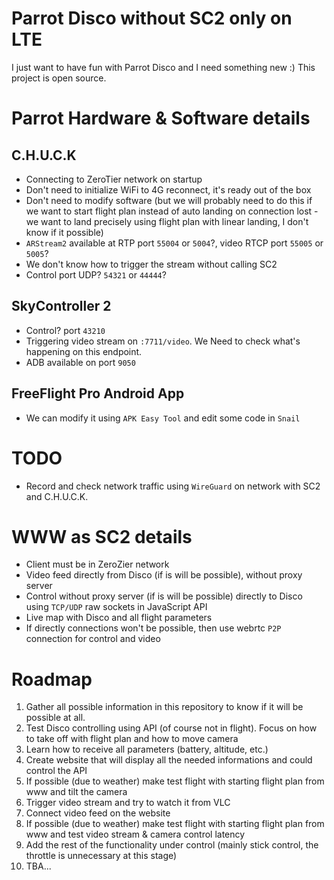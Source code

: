 # Parrot Disco without SC2 only on LTE

I just want to have fun with Parrot Disco and I need something new :) This project is open source.

# Parrot Hardware & Software details

## C.H.U.C.K

-   Connecting to ZeroTier network on startup
-   Don't need to initialize WiFi to 4G reconnect, it's ready out of the box
-   Don't need to modify software (but we will probably need to do this if we want to start flight plan instead of auto landing on connection lost - we want to land precisely using flight plan with linear landing, I don't know if it possible)
-   `ARStream2` available at RTP port `55004` or `5004`?, video RTCP port `55005` or `5005`?
-   We don't know how to trigger the stream without calling SC2
-   Control port UDP? `54321` or `44444`?

## SkyController 2

-   Control? port `43210`
-   Triggering video stream on `:7711/video`. We Need to check what's happening on this endpoint.
-   ADB available on port `9050`

## FreeFlight Pro Android App

-   We can modify it using `APK Easy Tool` and edit some code in `Snail`

# TODO

-   Record and check network traffic using `WireGuard` on network with SC2 and C.H.U.C.K.

# WWW as SC2 details

-   Client must be in ZeroZier network
-   Video feed directly from Disco (if is will be possible), without proxy server
-   Control without proxy server (if is will be possible) directly to Disco using `TCP/UDP` raw sockets in JavaScript API
-   Live map with Disco and all flight parameters
-   If directly connections won't be possible, then use webrtc `P2P` connection for control and video

# Roadmap

1. Gather all possible information in this repository to know if it will be possible at all.
2. Test Disco controlling using API (of course not in flight). Focus on how to take off with flight plan and how to move camera
3. Learn how to receive all parameters (battery, altitude, etc.)
4. Create website that will display all the needed informations and could control the API
5. If possible (due to weather) make test flight with starting flight plan from www and tilt the camera
6. Trigger video stream and try to watch it from VLC
7. Connect video feed on the website
8. If possible (due to weather) make test flight with starting flight plan from www and test video stream & camera control latency
9. Add the rest of the functionality under control (mainly stick control, the throttle is unnecessary at this stage)
10. TBA...
